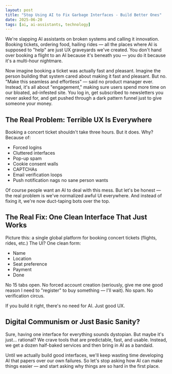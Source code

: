 ```yaml
---
layout: post
title: "Stop Using AI to Fix Garbage Interfaces - Build Better Ones"
date: 2025-06-20
tags: [ai, ai-assistants, technology]
---
```


We're slapping AI assistants on broken systems and calling it innovation. Booking tickets, ordering food, hailing rides — all the places where AI is supposed to "help" are just UX graveyards we've created. You don't hand over booking a flight to an AI because it's beneath you — you do it because it's a multi-hour nightmare.

Now imagine booking a ticket was actually fast and pleasant. Imagine the person building that system cared about making it fast and pleasant. But no. "Make this seamless and effortless" — said no product manager ever. Instead, it's all about "engagement," making sure users spend more time on our bloated, ad-infested site. You log in, get subscribed to newsletters you never asked for, and get pushed through a dark pattern funnel just to give someone your money.

## The Real Problem: Terrible UX Is Everywhere

Booking a concert ticket shouldn't take three hours. But it does. Why? Because of:
* Forced logins
* Cluttered interfaces
* Pop-up spam
* Cookie consent walls
* CAPTCHAs
* Email verification loops
* Push notification nags no sane person wants

Of course people want an AI to deal with this mess. But let's be honest — the real problem is we've normalized awful UI everywhere. And instead of fixing it, we're now duct-taping bots over the top.

## The Real Fix: One Clean Interface That Just Works

Picture this: a single global platform for booking concert tickets (flights, rides, etc.) The UI? One clean form:
* Name
* Location
* Seat preference
* Payment
* Done

No 15 tabs open. No forced account creation (seriously, give me one good reason I need to "register" to buy something — I'll wait). No spam. No verification circus.

If you build it right, there's no need for AI. Just good UX.

## Digital Communism or Just Basic Sanity?

Sure, having one interface for everything sounds dystopian. But maybe it's just... rational? We crave tools that are predictable, fast, and usable. Instead, we get a dozen half-baked services and then bring in AI as a bandaid.

Until we actually build good interfaces, we'll keep wasting time developing AI that papers over our own failures. So let's stop asking how AI can make things easier — and start asking why things are so hard in the first place.
